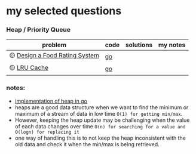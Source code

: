 # my selected questions

### Heap / Priority Queue

| problem                                                                                      | code                                                                                                | solutions | my notes |
|----------------------------------------------------------------------------------------------|-----------------------------------------------------------------------------------------------------|-----------|----------|
| 🟡 [Design a Food Rating System](https://leetcode.com/problems/design-a-food-rating-system/) | [go](https://github.com/shayansm2/leetcodeSolutions/blob/main/src/medium/DesignFoodRatingSystem.go) |
| 🟡 [LRU Cache](https://leetcode.com/problems/lru-cache/)                                     | [go](https://github.com/shayansm2/leetcodeSolutions/blob/main/src/medium/LRUCacheMinHeap.go)        |

### notes:

- [implementation of heap in go](../lib/heap.go)
- heaps are a good data structure when we want to find the minimum or maximum of a stream of data in low
  time `O(1) for getting min/max`.
- However, keeping the heap update may be challenging when the value of each data changes over
  time `O(n) for searching for a value and O(logn) for replacing it`
- one way of handling this is to not keep the heap inconsistent with the old data and check it when the min/max is being
  retrieved.